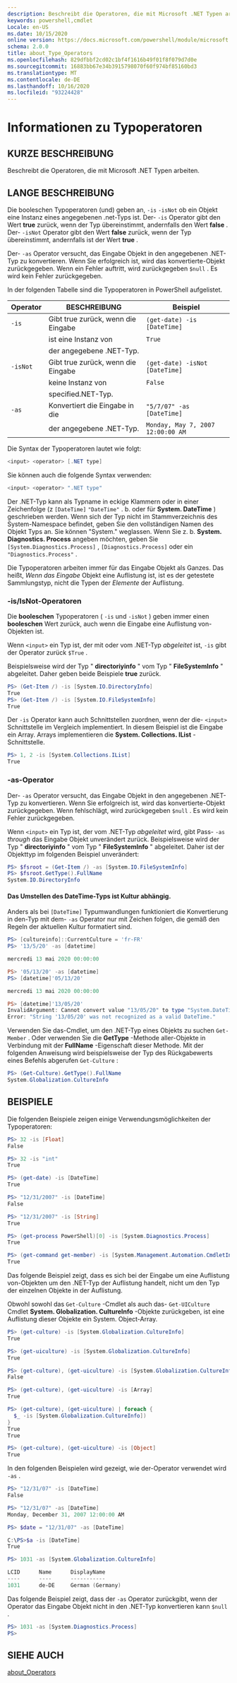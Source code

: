 ```yaml
---
description: Beschreibt die Operatoren, die mit Microsoft .NET Typen arbeiten.
keywords: powershell,cmdlet
Locale: en-US
ms.date: 10/15/2020
online version: https://docs.microsoft.com/powershell/module/microsoft.powershell.core/about/about_type_operators?view=powershell-7.1&WT.mc_id=ps-gethelp
schema: 2.0.0
title: about_Type_Operators
ms.openlocfilehash: 829dfbbf2cd02c1bf4f1616b49f01f8f079d7d0e
ms.sourcegitcommit: 16883bb67e34b3915798070f60f974bf85160bd3
ms.translationtype: MT
ms.contentlocale: de-DE
ms.lasthandoff: 10/16/2020
ms.locfileid: "93224428"
---
```

# <a name="about-type-operators"></a>Informationen zu Typoperatoren

## <a name="short-description"></a>KURZE BESCHREIBUNG
Beschreibt die Operatoren, die mit Microsoft .NET Typen arbeiten.

## <a name="long-description"></a>LANGE BESCHREIBUNG

Die booleschen Typoperatoren (und) geben an, `-is` `-isNot` ob ein Objekt eine Instanz eines angegebenen .net-Typs ist. Der- `-is` Operator gibt den Wert **true** zurück, wenn der Typ übereinstimmt, andernfalls den Wert **false** . Der- `-isNot` Operator gibt den Wert **false** zurück, wenn der Typ übereinstimmt, andernfalls ist der Wert **true** .

Der- `-as` Operator versucht, das Eingabe Objekt in den angegebenen .NET-Typ zu konvertieren. Wenn Sie erfolgreich ist, wird das konvertierte-Objekt zurückgegeben. Wenn ein Fehler auftritt, wird zurückgegeben `$null` . Es wird kein Fehler zurückgegeben.

In der folgenden Tabelle sind die Typoperatoren in PowerShell aufgelistet.

|Operator|BESCHREIBUNG                |Beispiel                          |
|--------|---------------------------|---------------------------------|
|`-is`   |Gibt true zurück, wenn die Eingabe|`(get-date) -is [DateTime]`      |
|        |ist eine Instanz von      |`True`                           |
|        |der angegebene .NET-Typ.       |                                 |
|`-isNot`|Gibt true zurück, wenn die Eingabe|`(get-date) -isNot [DateTime]`   |
|        |keine Instanz von     |`False`                          |
|        |specified.NET-Typ.        |                                 |
|`-as`   |Konvertiert die Eingabe in die  |`"5/7/07" -as [DateTime]`        |
|        |der angegebene .NET-Typ.       |`Monday, May 7, 2007 12:00:00 AM`|

Die Syntax der Typoperatoren lautet wie folgt:

```powershell
<input> <operator> [.NET type]
```

Sie können auch die folgende Syntax verwenden:

```powershell
<input> <operator> ".NET type"
```

Der .NET-Typ kann als Typname in eckige Klammern oder in einer Zeichenfolge (z `[DateTime]` `"DateTime"` . b. oder für **System. DateTime** ) geschrieben werden. Wenn sich der Typ nicht im Stammverzeichnis des System-Namespace befindet, geben Sie den vollständigen Namen des Objekt Typs an. Sie können "System." weglassen. Wenn Sie z. b. **System. Diagnostics. Process** angeben möchten, geben Sie `[System.Diagnostics.Process]` , `[Diagnostics.Process]` oder ein `"Diagnostics.Process"` .

Die Typoperatoren arbeiten immer für das Eingabe Objekt als Ganzes. Das heißt, _Wenn das Eingabe_ Objekt eine Auflistung ist, ist es der getestete Sammlungstyp, nicht die Typen der _Elemente_ der Auflistung.

### <a name="-isisnot-operators"></a>-is/IsNot-Operatoren

Die **booleschen** Typoperatoren ( `-is` und `-isNot` ) geben immer einen **booleschen** Wert zurück, auch wenn die Eingabe eine Auflistung von-Objekten ist.

Wenn `<input>` ein Typ ist, der mit oder vom .NET-Typ _abgeleitet_ ist, `-is` gibt der Operator zurück `$True` .

Beispielsweise wird der Typ " **directoriyinfo** " vom Typ " **FileSystemInfo** " abgeleitet. Daher geben beide Beispiele **true** zurück.

```powershell
PS> (Get-Item /) -is [System.IO.DirectoryInfo]
True
PS> (Get-Item /) -is [System.IO.FileSystemInfo]
True
```

Der `-is` Operator kann auch Schnittstellen zuordnen, wenn der die- `<input>` Schnittstelle im Vergleich implementiert. In diesem Beispiel ist die Eingabe ein Array. Arrays implementieren die **System. Collections. IList** -Schnittstelle.

```powershell
PS> 1, 2 -is [System.Collections.IList]
True
```

### <a name="-as-operator"></a>-as-Operator

Der- `-as` Operator versucht, das Eingabe Objekt in den angegebenen .NET-Typ zu konvertieren. Wenn Sie erfolgreich ist, wird das konvertierte-Objekt zurückgegeben. Wenn fehlschlägt, wird zurückgegeben `$null` . Es wird kein Fehler zurückgegeben.

Wenn `<input>` ein Typ ist, der vom .NET-Typ _abgeleitet_ wird, gibt Pass- `-as` _through_ das Eingabe Objekt unverändert zurück. Beispielsweise wird der Typ " **directoriyinfo** " vom Typ " **FileSystemInfo** " abgeleitet. Daher ist der Objekttyp im folgenden Beispiel unverändert:

```powershell
PS> $fsroot = (Get-Item /) -as [System.IO.FileSystemInfo]
PS> $fsroot.GetType().FullName
System.IO.DirectoryInfo
```

#### <a name="converting-the-datetime-type-is-culture-sensitive"></a>Das Umstellen des DateTime-Typs ist Kultur abhängig.

Anders als bei `[DateTime]` Typumwandlungen funktioniert die Konvertierung in den-Typ mit dem- `-as` Operator nur mit Zeichen folgen, die gemäß den Regeln der aktuellen Kultur formatiert sind.

```powershell
PS> [cultureinfo]::CurrentCulture = 'fr-FR'
PS> '13/5/20' -as [datetime]

mercredi 13 mai 2020 00:00:00

PS> '05/13/20' -as [datetime]
PS> [datetime]'05/13/20'

mercredi 13 mai 2020 00:00:00

PS> [datetime]'13/05/20'
InvalidArgument: Cannot convert value "13/05/20" to type "System.DateTime".
Error: "String '13/05/20' was not recognized as a valid DateTime."
```

Verwenden Sie das-Cmdlet, um den .NET-Typ eines Objekts zu suchen `Get-Member` . Oder verwenden Sie die **GetType** -Methode aller-Objekte in Verbindung mit der **FullName** -Eigenschaft dieser Methode. Mit der folgenden Anweisung wird beispielsweise der Typ des Rückgabewerts eines Befehls abgerufen `Get-Culture` :

```powershell
PS> (Get-Culture).GetType().FullName
System.Globalization.CultureInfo
```

## <a name="examples"></a>BEISPIELE

Die folgenden Beispiele zeigen einige Verwendungsmöglichkeiten der Typoperatoren:

```powershell
PS> 32 -is [Float]
False

PS> 32 -is "int"
True

PS> (get-date) -is [DateTime]
True

PS> "12/31/2007" -is [DateTime]
False

PS> "12/31/2007" -is [String]
True

PS> (get-process PowerShell)[0] -is [System.Diagnostics.Process]
True

PS> (get-command get-member) -is [System.Management.Automation.CmdletInfo]
True
```

Das folgende Beispiel zeigt, dass es sich bei der Eingabe um eine Auflistung von-Objekten um den .NET-Typ der Auflistung handelt, nicht um den Typ der einzelnen Objekte in der Auflistung.

Obwohl sowohl das `Get-Culture` -Cmdlet als auch das- `Get-UICulture` Cmdlet **System. Globalization. CultureInfo** -Objekte zurückgeben, ist eine Auflistung dieser Objekte ein System. Object-Array.

```powershell
PS> (get-culture) -is [System.Globalization.CultureInfo]
True

PS> (get-uiculture) -is [System.Globalization.CultureInfo]
True

PS> (get-culture), (get-uiculture) -is [System.Globalization.CultureInfo]
False

PS> (get-culture), (get-uiculture) -is [Array]
True

PS> (get-culture), (get-uiculture) | foreach {
  $_ -is [System.Globalization.CultureInfo])
}
True
True

PS> (get-culture), (get-uiculture) -is [Object]
True
```

In den folgenden Beispielen wird gezeigt, wie der-Operator verwendet wird `-as` .

```powershell
PS> "12/31/07" -is [DateTime]
False

PS> "12/31/07" -as [DateTime]
Monday, December 31, 2007 12:00:00 AM

PS> $date = "12/31/07" -as [DateTime]

C:\PS>$a -is [DateTime]
True

PS> 1031 -as [System.Globalization.CultureInfo]

LCID      Name      DisplayName
----      ----      -----------
1031      de-DE     German (Germany)
```

Das folgende Beispiel zeigt, dass der `-as` Operator zurückgibt, wenn der Operator das Eingabe Objekt nicht in den .NET-Typ konvertieren kann `$null` .

```powershell
PS> 1031 -as [System.Diagnostics.Process]
PS>
```

## <a name="see-also"></a>SIEHE AUCH

[about_Operators](about_Operators.md)
